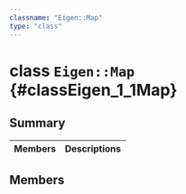 ```yaml
---
classname: "Eigen::Map"
type: "class"
---
```


# class `Eigen::Map` {#classEigen_1_1Map}

## Summary

 Members                        | Descriptions
--------------------------------|---------------------------------------------

## Members

